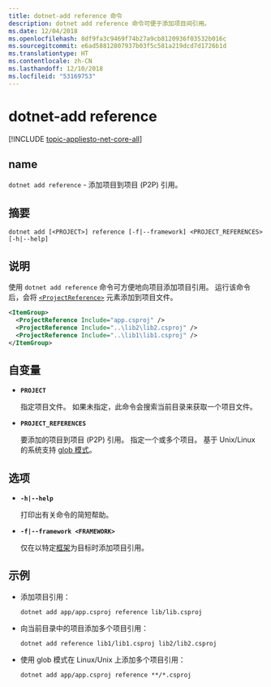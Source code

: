 ```yaml
---
title: dotnet-add reference 命令
description: dotnet add reference 命令可便于添加项目间引用。
ms.date: 12/04/2018
ms.openlocfilehash: 8df9fa3c9469f74b27a9cb8120936f03532b016c
ms.sourcegitcommit: e6ad58812807937b03f5c581a219dcd7d1726b1d
ms.translationtype: HT
ms.contentlocale: zh-CN
ms.lasthandoff: 12/10/2018
ms.locfileid: "53169753"
---
```

# <a name="dotnet-add-reference"></a>dotnet-add reference

[!INCLUDE [topic-appliesto-net-core-all](../../../includes/topic-appliesto-net-core-all.md)]

## <a name="name"></a>name

`dotnet add reference` - 添加项目到项目 (P2P) 引用。

## <a name="synopsis"></a>摘要

`dotnet add [<PROJECT>] reference [-f|--framework] <PROJECT_REFERENCES> [-h|--help]`

## <a name="description"></a>说明

使用 `dotnet add reference` 命令可方便地向项目添加项目引用。 运行该命令后，会将 [`<ProjectReference>`](/visualstudio/msbuild/common-msbuild-project-items) 元素添加到项目文件。

```xml
<ItemGroup>
  <ProjectReference Include="app.csproj" />
  <ProjectReference Include="..\lib2\lib2.csproj" />
  <ProjectReference Include="..\lib1\lib1.csproj" />
</ItemGroup>
```

## <a name="arguments"></a>自变量

* **`PROJECT`**

  指定项目文件。 如果未指定，此命令会搜索当前目录来获取一个项目文件。

* **`PROJECT_REFERENCES`**

  要添加的项目到项目 (P2P) 引用。 指定一个或多个项目。 基于 Unix/Linux 的系统支持 [glob 模式](https://en.wikipedia.org/wiki/Glob_(programming))。

## <a name="options"></a>选项

* **`-h|--help`**

  打印出有关命令的简短帮助。

* **`-f|--framework <FRAMEWORK>`**

  仅在以特定[框架](../../standard/frameworks.md)为目标时添加项目引用。

## <a name="examples"></a>示例

* 添加项目引用：

  ```console
  dotnet add app/app.csproj reference lib/lib.csproj
  ```

* 向当前目录中的项目添加多个项目引用：

  ```console
  dotnet add reference lib1/lib1.csproj lib2/lib2.csproj
  ```

* 使用 glob 模式在 Linux/Unix 上添加多个项目引用：

  ```console
  dotnet add app/app.csproj reference **/*.csproj
  ```
